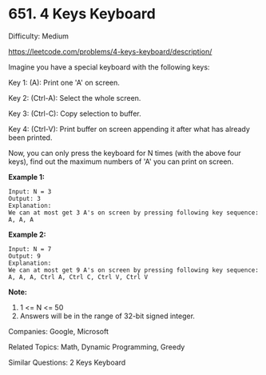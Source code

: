 # 651. 4 Keys Keyboard

Difficulty: Medium

https://leetcode.com/problems/4-keys-keyboard/description/

Imagine you have a special keyboard with the following keys:

Key 1: (A): Print one 'A' on screen.

Key 2: (Ctrl-A): Select the whole screen.

Key 3: (Ctrl-C): Copy selection to buffer.

Key 4: (Ctrl-V): Print buffer on screen appending it after what has already been printed.

Now, you can only press the keyboard for N times (with the above four keys), find out the maximum numbers of 'A' you can print on screen.

**Example 1:**
```
Input: N = 3
Output: 3
Explanation: 
We can at most get 3 A's on screen by pressing following key sequence:
A, A, A
```
**Example 2:**
```
Input: N = 7
Output: 9
Explanation: 
We can at most get 9 A's on screen by pressing following key sequence:
A, A, A, Ctrl A, Ctrl C, Ctrl V, Ctrl V
```
**Note:**
1. 1 <= N <= 50
2. Answers will be in the range of 32-bit signed integer.

Companies: Google, Microsoft

Related Topics: Math, Dynamic Programming, Greedy

Similar Questions: 2 Keys Keyboard

